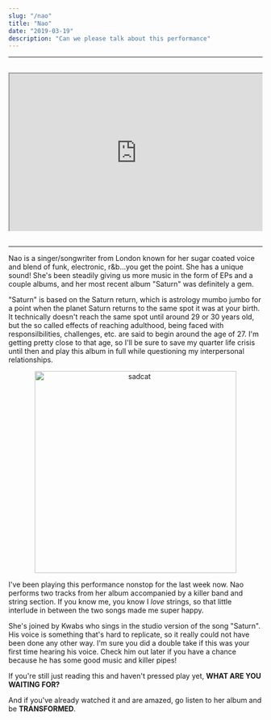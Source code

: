 ```yaml
---
slug: "/nao"
title: "Nao"
date: "2019-03-19"
description: "Can we please talk about this performance"
---
```

---


<div style="margin: 30px 0 ; position: relative; padding-bottom: 56.25%; padding-top: 30px; height: 0; overflow: hidden;">
    <iframe width="420" height="315" style="position: absolute; top: 0; left: 0; width: 100%; height: 100%;" src="https://www.youtube.com/embed/jZPnjTPxNDw" frameborder="1" allowfullscreen></iframe>
</div>


---

Nao is a singer/songwriter from London known for her sugar coated voice and blend of funk, electronic, r&b...you get the point. She has a unique sound! She's been steadily giving us more music in the form of EPs and a couple albums, and her most recent album "Saturn" was definitely a gem.

"Saturn" is based on the Saturn return, which is astrology mumbo jumbo for a point when the planet Saturn returns to the same spot it was at your birth. It technically doesn't reach the same spot until around 29 or 30 years old, but the so called effects of reaching adulthood, being faced with responsilbilities, challenges, etc. are said to begin around the age of 27. I'm getting pretty close to that age, so I'll be sure to save my quarter life crisis until then and play this album in full while questioning my interpersonal relationships. 

<div style="text-align: center;" >
    <img style="width: 400px;" src="https://i.imgur.com/YrBbnZ9.jpg" alt="sadcat" />
</div>

I've been playing this performance nonstop for the last week now. Nao performs two tracks from her album accompanied by a killer band and string section. If you know me, you know I _love_ strings, so that little interlude in between the two songs made me super happy.


She's joined by Kwabs who sings in the studio version of the song "Saturn". His voice is something that's hard to replicate, so it really could not have been done any other way. I'm sure you did a double take if this was your first time hearing his voice. Check him out later if you have a chance because he has some good music and killer pipes!


If you're still just reading this and haven't pressed play yet, __WHAT ARE YOU WAITING FOR?__

And if you've already watched it and are amazed, go listen to her album and be __TRANSFORMED__.